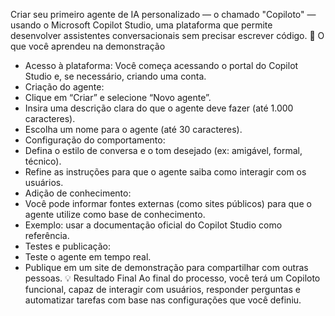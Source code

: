 Criar seu primeiro agente de IA personalizado — o chamado "Copiloto" — usando o Microsoft Copilot Studio, uma plataforma que permite desenvolver assistentes conversacionais sem precisar escrever código.
🧠 O que você aprendeu na demonstração
- Acesso à plataforma: Você começa acessando o portal do Copilot Studio e, se necessário, criando uma conta.
- Criação do agente:
- Clique em “Criar” e selecione “Novo agente”.
- Insira uma descrição clara do que o agente deve fazer (até 1.000 caracteres).
- Escolha um nome para o agente (até 30 caracteres).
- Configuração do comportamento:
- Defina o estilo de conversa e o tom desejado (ex: amigável, formal, técnico).
- Refine as instruções para que o agente saiba como interagir com os usuários.
- Adição de conhecimento:
- Você pode informar fontes externas (como sites públicos) para que o agente utilize como base de conhecimento.
- Exemplo: usar a documentação oficial do Copilot Studio como referência.
- Testes e publicação:
- Teste o agente em tempo real.
- Publique em um site de demonstração para compartilhar com outras pessoas.
💡 Resultado Final
Ao final do processo, você terá um Copiloto funcional, capaz de interagir com usuários, responder perguntas e automatizar tarefas com base nas configurações que você definiu.